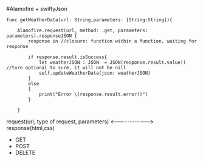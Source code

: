 #Alamofire + swiftyJson

	func getWeatherData(url: String,parameters: [String:String]){
	 	
	 	Alamofire.request(url, method: .get, parameters: parameters).responseJSON {
            response in //closure: function within a function, waiting for response
            
            if response.result.isSuccess{
                let weatherJSON : JSON  = JSON(response.result.value!) //turn optional to sure, it will not be nill
                self.updateWeatherData(json: weatherJSON)
            }
            else
            {
                print("Error \(response.result.error!)")
            }
            
        }


request(url, type of request, parameters) <------------> response(html,css)
 
 * GET
 * POST
 * DELETE
 